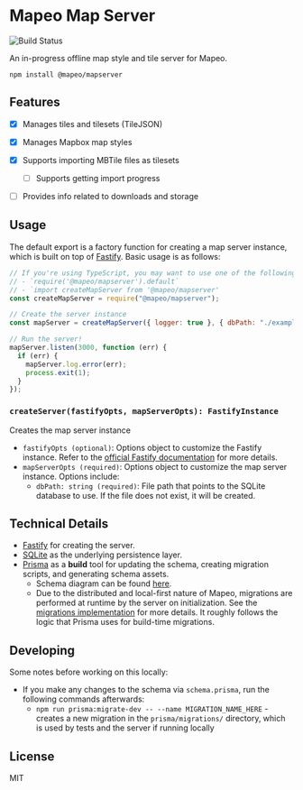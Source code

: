 # Mapeo Map Server

![Build Status](https://github.com/digidem/mapeo-mapserver/actions/workflows/node.yml/badge.svg)

An in-progress offline map style and tile server for Mapeo.

`npm install @mapeo/mapserver`

## Features

- [X] Manages tiles and tilesets (TileJSON)

- [X] Manages Mapbox map styles

- [X] Supports importing MBTile files as tilesets
  - [ ] Supports getting import progress

- [ ] Provides info related to downloads and storage


## Usage

The default export is a factory function for creating a map server instance, which is built on top of [Fastify](https://www.fastify.io/). Basic usage is as follows:

```js
// If you're using TypeScript, you may want to use one of the following import syntaxes to get type definitions:
// - `require('@mapeo/mapserver').default`
// - `import createMapServer from '@mapeo/mapserver'
const createMapServer = require("@mapeo/mapserver");

// Create the server instance
const mapServer = createMapServer({ logger: true }, { dbPath: "./example.db" });

// Run the server!
mapServer.listen(3000, function (err) {
  if (err) {
    mapServer.log.error(err);
    process.exit(1);
  }
});
```

### `createServer(fastifyOpts, mapServerOpts): FastifyInstance`

Creates the map server instance

- `fastifyOpts (optional)`: Options object to customize the Fastify instance. Refer to the [official Fastify documentation](https://www.fastify.io/docs/latest/Reference/Server/) for more details.
- `mapServerOpts (required)`: Options object to customize the map server instance. Options include:
  - `dbPath: string (required)`: File path that points to the SQLite database to use. If the file does not exist, it will be created.

## Technical Details

- [Fastify](https://fastify.io/) for creating the server.
- [SQLite](https://sqlite.org/index.html) as the underlying persistence layer.
- [Prisma](https://www.prisma.io/) as a **build** tool for updating the schema, creating migration scripts, and generating schema assets.
  - Schema diagram can be found [here](/prisma/ERD.svg).
  - Due to the distributed and local-first nature of Mapeo, migrations are performed at runtime by the server on initialization. See the [migrations implementation](/src/lib/migrations.ts) for more details. It roughly follows the logic that Prisma uses for build-time migrations.

## Developing

Some notes before working on this locally:

- If you make any changes to the schema via `schema.prisma`, run the following commands afterwards:
  - `npm run prisma:migrate-dev -- --name MIGRATION_NAME_HERE` - creates a new migration in the `prisma/migrations/` directory, which is used by tests and the server if running locally

## License

MIT
